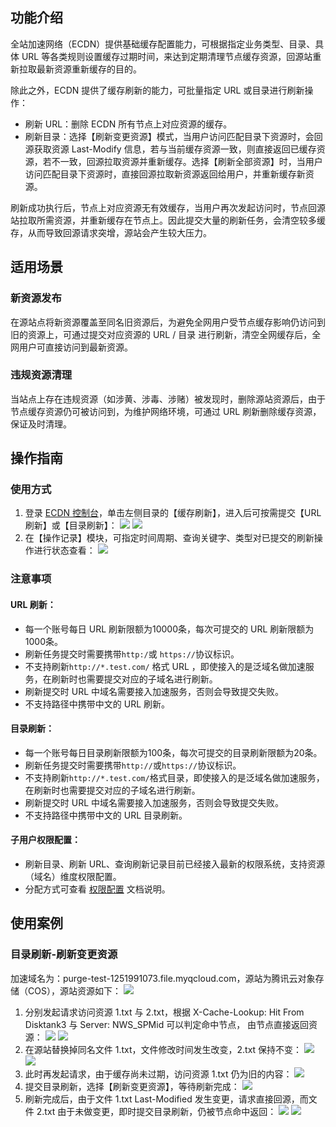 ## 功能介绍
全站加速网络（ECDN）提供基础缓存配置能力，可根据指定业务类型、目录、具体 URL 等各类规则设置缓存过期时间，来达到定期清理节点缓存资源，回源站重新拉取最新资源重新缓存的目的。


除此之外，ECDN 提供了缓存刷新的能力，可批量指定 URL 或目录进行刷新操作：
- 刷新 URL：删除 ECDN 所有节点上对应资源的缓存。
- 刷新目录：选择【刷新变更资源】模式，当用户访问匹配目录下资源时，会回源获取资源 Last-Modify 信息，若与当前缓存资源一致，则直接返回已缓存资源，若不一致，回源拉取资源并重新缓存。选择【刷新全部资源】时，当用户访问匹配目录下资源时，直接回源拉取新资源返回给用户，并重新缓存新资源。

刷新成功执行后，节点上对应资源无有效缓存，当用户再次发起访问时，节点回源站拉取所需资源，并重新缓存在节点上。因此提交大量的刷新任务，会清空较多缓存，从而导致回源请求突增，源站会产生较大压力。

## 适用场景
### 新资源发布
在源站点将新资源覆盖至同名旧资源后，为避免全网用户受节点缓存影响仍访问到旧的资源上，可通过提交对应资源的 URL / 目录 进行刷新，清空全网缓存后，全网用户可直接访问到最新资源。

### 违规资源清理
当站点上存在违规资源（如涉黄、涉毒、涉赌）被发现时，删除源站资源后，由于节点缓存资源仍可被访问到，为维护网络环境，可通过 URL 刷新删除缓存资源，保证及时清理。

## 操作指南
### 使用方式
1. 登录 [ECDN 控制台](https://console.cloud.tencent.com/dsa)，单击左侧目录的【缓存刷新】，进入后可按需提交【URL 刷新】或【目录刷新】：
![](https://main.qcloudimg.com/raw/c968934c30515098e014cb292c2f256c.png)
![](https://main.qcloudimg.com/raw/7725fa4501fea5e33a8cca896ea585f8.png)
2. 在【操作记录】模块，可指定时间周期、查询关键字、类型对已提交的刷新操作进行状态查看：
![](https://main.qcloudimg.com/raw/ddf1e414f5a09dcb8085488445569b97.png)


### 注意事项
#### URL 刷新：
- 每一个账号每日 URL 刷新限额为10000条，每次可提交的 URL 刷新限额为1000条。
- 刷新任务提交时需要携带`http:/`或 `https://`协议标识。
- 不支持刷新`http://*.test.com/` 格式 URL ，即使接入的是泛域名做加速服务，在刷新时也需要提交对应的子域名进行刷新。
- 刷新提交时 URL 中域名需要接入加速服务，否则会导致提交失败。
- 不支持路径中携带中文的 URL 刷新。

#### 目录刷新：
- 每一个账号每日目录刷新限额为100条，每次可提交的目录刷新限额为20条。
- 刷新任务提交时需要携带`http://`或`https://`协议标识。
- 不支持刷新`http://*.test.com/`格式目录，即使接入的是泛域名做加速服务，在刷新时也需要提交对应的子域名进行刷新。
- 刷新提交时 URL 中域名需要接入加速服务，否则会导致提交失败。
- 不支持路径中携带中文的 URL 目录刷新。

#### 子用户权限配置：
- 刷新目录、刷新 URL、查询刷新记录目前已经接入最新的权限系统，支持资源（域名）维度权限配置。
- 分配方式可查看 [权限配置](https://cloud.tencent.com/document/product/228/12722) 文档说明。

## 使用案例
### 目录刷新-刷新变更资源
加速域名为：purge-test-1251991073.file.myqcloud.com，源站为腾讯云对象存储（COS），源站资源如下：
![](https://main.qcloudimg.com/raw/91739f8f9315e1e5be36980d0af248e4.png)
1. 分别发起请求访问资源 1.txt 与 2.txt，根据 X-Cache-Lookup: Hit From Disktank3 与 Server: NWS_SPMid 可以判定命中节点， 由节点直接返回资源：
![](https://main.qcloudimg.com/raw/8e5e1d55743f83340b6801942011a951.jpg)
![](https://main.qcloudimg.com/raw/dc50a49f1177c0a671c0f10f874b0a0b.jpg)
2. 在源站替换掉同名文件 1.txt，文件修改时间发生改变，2.txt 保持不变：
![](https://main.qcloudimg.com/raw/5602a365abf57124b31bd24516c9f362.png)
![](https://main.qcloudimg.com/raw/f2f45c7bf3fd86c5a4b307143c9a6a6f.png)
3. 此时再发起请求，由于缓存尚未过期，访问资源 1.txt 仍为旧的内容：
![](https://main.qcloudimg.com/raw/f08fcfe681ff6684ef9ebf96d7a7b5ab.jpg)
4. 提交目录刷新，选择【刷新变更资源】，等待刷新完成：
![](https://main.qcloudimg.com/raw/6638c5d781b9d41a0b11ee5c4c6ea3af.png)
5. 刷新完成后，由于文件 1.txt Last-Modified 发生变更，请求直接回源，而文件 2.txt 由于未做变更，即时提交目录刷新，仍被节点命中返回：
![](https://main.qcloudimg.com/raw/d1e83b5357fc878d6f1df56f0f1cd84b.jpg)
![](https://main.qcloudimg.com/raw/29e68b2f6207731a689e9c11ee1bf849.jpg)

